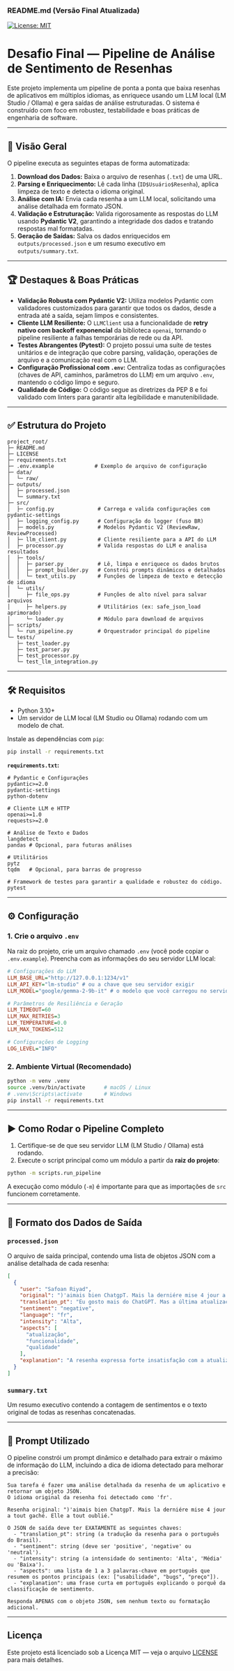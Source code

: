 ### README.md (Versão Final Atualizada)

[![License: MIT](https://img.shields.io/badge/License-MIT-yellow.svg)](LICENSE)

# Desafio Final — Pipeline de Análise de Sentimento de Resenhas

Este projeto implementa um pipeline de ponta a ponta que baixa resenhas de aplicativos em múltiplos idiomas, as enriquece usando um LLM local (LM Studio / Ollama) e gera saídas de análise estruturadas. O sistema é construído com foco em robustez, testabilidade e boas práticas de engenharia de software.

---

## 🔎 Visão Geral

O pipeline executa as seguintes etapas de forma automatizada:

1.  **Download dos Dados:** Baixa o arquivo de resenhas (`.txt`) de uma URL.
2.  **Parsing e Enriquecimento:** Lê cada linha (`ID$Usuário$Resenha`), aplica limpeza de texto e detecta o idioma original.
3.  **Análise com IA:** Envia cada resenha a um LLM local, solicitando uma análise detalhada em formato JSON.
4.  **Validação e Estruturação:** Valida rigorosamente as respostas do LLM usando **Pydantic V2**, garantindo a integridade dos dados e tratando respostas mal formatadas.
5.  **Geração de Saídas:** Salva os dados enriquecidos em `outputs/processed.json` e um resumo executivo em `outputs/summary.txt`.

---

## 🏆 Destaques & Boas Práticas

*   **Validação Robusta com Pydantic V2:** Utiliza modelos Pydantic com validadores customizados para garantir que todos os dados, desde a entrada até a saída, sejam limpos e consistentes.
*   **Cliente LLM Resiliente:** O `LLMClient` usa a funcionalidade de **retry nativo com backoff exponencial** da biblioteca `openai`, tornando o pipeline resiliente a falhas temporárias de rede ou da API.
*   **Testes Abrangentes (Pytest):** O projeto possui uma suíte de testes unitários e de integração que cobre parsing, validação, operações de arquivo e a comunicação real com o LLM.
*   **Configuração Profissional com `.env`:** Centraliza todas as configurações (chaves de API, caminhos, parâmetros do LLM) em um arquivo `.env`, mantendo o código limpo e seguro.
*   **Qualidade de Código:** O código segue as diretrizes da PEP 8 e foi validado com linters para garantir alta legibilidade e manutenibilidade.

---

## ✅ Estrutura do Projeto

```
project_root/
├─ README.md
├─ LICENSE
├─ requirements.txt
├─ .env.example             # Exemplo de arquivo de configuração
├─ data/
│  └─ raw/
├─ outputs/
│  ├─ processed.json
│  └─ summary.txt
├─ src/
│  ├─ config.py              # Carrega e valida configurações com pydantic-settings
│  ├─ logging_config.py      # Configuração do logger (fuso BR)
│  ├─ models.py              # Modelos Pydantic V2 (ReviewRaw, ReviewProcessed)
│  ├─ llm_client.py          # Cliente resiliente para a API do LLM
│  ├─ processor.py           # Valida respostas do LLM e analisa resultados
│  ├─ tools/
│  │  ├─ parser.py           # Lê, limpa e enriquece os dados brutos
│  │  ├─ prompt_builder.py   # Constrói prompts dinâmicos e detalhados
│  │  └─ text_utils.py       # Funções de limpeza de texto e detecção de idioma
│  └─ utils/
│     ├─ file_ops.py         # Funções de alto nível para salvar arquivos
│     ├─ helpers.py          # Utilitários (ex: safe_json_load aprimorado)
│     └─ loader.py           # Módulo para download de arquivos
├─ scripts/
│  └─ run_pipeline.py        # Orquestrador principal do pipeline
└─ tests/
   ├─ test_loader.py
   ├─ test_parser.py
   ├─ test_processor.py
   └─ test_llm_integration.py
```

---

## 🛠 Requisitos

*   Python 3.10+
*   Um servidor de LLM local (LM Studio ou Ollama) rodando com um modelo de chat.

Instale as dependências com `pip`:
```bash
pip install -r requirements.txt
```

**`requirements.txt`:**
```
# Pydantic e Configurações
pydantic>=2.0
pydantic-settings
python-dotenv

# Cliente LLM e HTTP
openai>=1.0
requests>=2.0

# Análise de Texto e Dados
langdetect
pandas # Opcional, para futuras análises

# Utilitários
pytz
tqdm   # Opcional, para barras de progresso

# Framework de testes para garantir a qualidade e robustez do código.
pytest

```

---

## ⚙️ Configuração

### 1. Crie o arquivo `.env`

Na raiz do projeto, crie um arquivo chamado `.env` (você pode copiar o `.env.example`). Preencha com as informações do seu servidor LLM local:

```ini
# Configurações do LLM
LLM_BASE_URL="http://127.0.0.1:1234/v1"
LLM_API_KEY="lm-studio" # ou a chave que seu servidor exigir
LLM_MODEL="google/gemma-2-9b-it" # o modelo que você carregou no servidor

# Parâmetros de Resiliência e Geração
LLM_TIMEOUT=60
LLM_MAX_RETRIES=3
LLM_TEMPERATURE=0.0
LLM_MAX_TOKENS=512

# Configurações de Logging
LOG_LEVEL="INFO"
```

### 2. Ambiente Virtual (Recomendado)

```bash
python -m venv .venv
source .venv/bin/activate      # macOS / Linux
# .venv\Scripts\activate       # Windows
pip install -r requirements.txt
```

---

## ▶️ Como Rodar o Pipeline Completo

1.  Certifique-se de que seu servidor LLM (LM Studio / Ollama) está rodando.
2.  Execute o script principal como um módulo a partir da **raiz do projeto**:

```bash
python -m scripts.run_pipeline
```
A execução como módulo (`-m`) é importante para que as importações de `src` funcionem corretamente.

---

## 📄 Formato dos Dados de Saída

### `processed.json`

O arquivo de saída principal, contendo uma lista de objetos JSON com a análise detalhada de cada resenha:

```json
[
  {
    "user": "Safoan Riyad",
    "original": ")'aimais bien ChatgpT. Mais la derniére mise 4 jour a tout gaché. Elle a tout oublié.",
    "translation_pt": "Eu gosto mais do ChatGPT. Mas a última atualização arruinou tudo. Ela esqueceu de tudo.",
    "sentiment": "negative",
    "language": "fr",
    "intensity": "Alta",
    "aspects": [
      "atualização",
      "funcionalidade",
      "qualidade"
    ],
    "explanation": "A resenha expressa forte insatisfação com a atualização mais recente, indicando que ela causou perda de funcionalidades e impactou negativamente a experiência do usuário."
  }
]
```

### `summary.txt`

Um resumo executivo contendo a contagem de sentimentos e o texto original de todas as resenhas concatenadas.

---

## 🧠 Prompt Utilizado

O pipeline constrói um prompt dinâmico e detalhado para extrair o máximo de informação do LLM, incluindo a dica de idioma detectado para melhorar a precisão:

```
Sua tarefa é fazer uma análise detalhada da resenha de um aplicativo e retornar um objeto JSON.
O idioma original da resenha foi detectado como 'fr'.

Resenha original: ")'aimais bien ChatgpT. Mais la derniére mise 4 jour a tout gaché. Elle a tout oublié."

O JSON de saída deve ter EXATAMENTE as seguintes chaves:
  - "translation_pt": string (a tradução da resenha para o português do Brasil).
  - "sentiment": string (deve ser 'positive', 'negative' ou 'neutral').
  - "intensity": string (a intensidade do sentimento: 'Alta', 'Média' ou 'Baixa').
  - "aspects": uma lista de 1 a 3 palavras-chave em português que resumem os pontos principais (ex: ["usabilidade", "bugs", "preço"]).
  - "explanation": uma frase curta em português explicando o porquê da classificação de sentimento.

Responda APENAS com o objeto JSON, sem nenhum texto ou formatação adicional.
```

---

## Licença

Este projeto está licenciado sob a Licença MIT — veja o arquivo [LICENSE](LICENSE) para mais detalhes.
